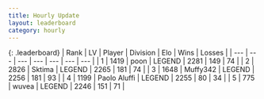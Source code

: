 ```yaml
---
title: Hourly Update
layout: leaderboard
category: hourly
---
```


{: .leaderboard}
| Rank | LV | Player | Division | Elo | Wins | Losses |
| --- | --- | --- | --- | --- | --- | --- |
| <span data-change="0">1</span> | 1419 | <span title="ID: 540690">poon</span> | LEGEND | <span data-change="0">2281</span> | <span data-change="0">149</span> | <span data-change="0">74</span> |
| <span data-change="0">2</span> | 2826 | <span title="ID: 353063">Sktima</span> | LEGEND | <span data-change="0">2265</span> | <span data-change="0">181</span> | <span data-change="0">74</span> |
| <span data-change="0">3</span> | 1648 | <span title="ID: 720567">Muffy342</span> | LEGEND | <span data-change="0">2256</span> | <span data-change="0">181</span> | <span data-change="0">93</span> |
| <span data-change="0">4</span> | 1199 | <span title="ID: 512212">Paolo Aluffi</span> | LEGEND | <span data-change="0">2255</span> | <span data-change="0">80</span> | <span data-change="0">34</span> |
| <span data-change="1">5</span> | 775 | <span title="ID: 740957">wuvea</span> | LEGEND | <span data-change="8">2246</span> | <span data-change="1">151</span> | <span data-change="0">71</span> |